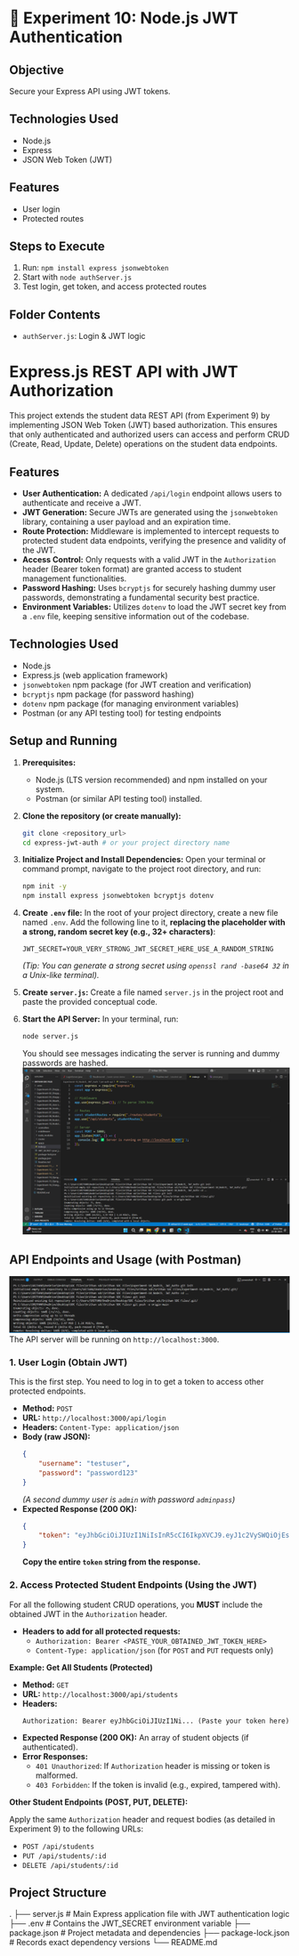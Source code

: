 # 🔐 Experiment 10: Node.js JWT Authentication

## Objective
Secure your Express API using JWT tokens.

## Technologies Used
- Node.js
- Express
- JSON Web Token (JWT)

## Features
- User login
- Protected routes

## Steps to Execute
1. Run: `npm install express jsonwebtoken`
2. Start with `node authServer.js`
3. Test login, get token, and access protected routes

## Folder Contents
- `authServer.js`: Login & JWT logic


# Express.js REST API with JWT Authorization

This project extends the student data REST API (from Experiment 9) by implementing JSON Web Token (JWT) based authorization. This ensures that only authenticated and authorized users can access and perform CRUD (Create, Read, Update, Delete) operations on the student data endpoints.

## Features

* **User Authentication:** A dedicated `/api/login` endpoint allows users to authenticate and receive a JWT.
* **JWT Generation:** Secure JWTs are generated using the `jsonwebtoken` library, containing a user payload and an expiration time.
* **Route Protection:** Middleware is implemented to intercept requests to protected student data endpoints, verifying the presence and validity of the JWT.
* **Access Control:** Only requests with a valid JWT in the `Authorization` header (Bearer token format) are granted access to student management functionalities.
* **Password Hashing:** Uses `bcryptjs` for securely hashing dummy user passwords, demonstrating a fundamental security best practice.
* **Environment Variables:** Utilizes `dotenv` to load the JWT secret key from a `.env` file, keeping sensitive information out of the codebase.

## Technologies Used

* Node.js
* Express.js (web application framework)
* `jsonwebtoken` npm package (for JWT creation and verification)
* `bcryptjs` npm package (for password hashing)
* `dotenv` npm package (for managing environment variables)
* Postman (or any API testing tool) for testing endpoints

## Setup and Running

1.  **Prerequisites:**
    * Node.js (LTS version recommended) and npm installed on your system.
    * Postman (or similar API testing tool) installed.

2.  **Clone the repository (or create manually):**
    ```bash
    git clone <repository_url>
    cd express-jwt-auth # or your project directory name
    ```

3.  **Initialize Project and Install Dependencies:**
    Open your terminal or command prompt, navigate to the project root directory, and run:
    ```bash
    npm init -y
    npm install express jsonwebtoken bcryptjs dotenv
    ```

4.  **Create `.env` file:**
    In the root of your project directory, create a new file named `.env`. Add the following line to it, **replacing the placeholder with a strong, random secret key (e.g., 32+ characters)**:
    ```
    JWT_SECRET=YOUR_VERY_STRONG_JWT_SECRET_HERE_USE_A_RANDOM_STRING
    ```
    *(Tip: You can generate a strong secret using `openssl rand -base64 32` in a Unix-like terminal).*

5.  **Create `server.js`:**
    Create a file named `server.js` in the project root and paste the provided conceptual code.

6.  **Start the API Server:**
    In your terminal, run:
    ```bash
    node server.js
    ```
    You should see messages indicating the server is running and dummy passwords are hashed.
![alt text](<../images/Screenshot (135).png>)
## API Endpoints and Usage (with Postman)
![alt text](<../images/Screenshot 2025-06-23 170344.png>)
The API server will be running on `http://localhost:3000`.

### 1. User Login (Obtain JWT)

This is the first step. You need to log in to get a token to access other protected endpoints.
* **Method:** `POST`
* **URL:** `http://localhost:3000/api/login`
* **Headers:** `Content-Type: application/json`
* **Body (raw JSON):**
    ```json
    {
        "username": "testuser",
        "password": "password123"
    }
    ```
    *(A second dummy user is `admin` with password `adminpass`)*
* **Expected Response (200 OK):**
    ```json
    {
        "token": "eyJhbGciOiJIUzI1NiIsInR5cCI6IkpXVCJ9.eyJ1c2VySWQiOjEsInVzZXJuYW1lIjoidGVzdHVzZXIiLCJpYXQiOjE2..."
    }
    ```
    **Copy the entire `token` string from the response.**

### 2. Access Protected Student Endpoints (Using the JWT)

For all the following student CRUD operations, you **MUST** include the obtained JWT in the `Authorization` header.

* **Headers to add for all protected requests:**
    * `Authorization: Bearer <PASTE_YOUR_OBTAINED_JWT_TOKEN_HERE>`
    * `Content-Type: application/json` (for `POST` and `PUT` requests only)

**Example: Get All Students (Protected)**

* **Method:** `GET`
* **URL:** `http://localhost:3000/api/students`
* **Headers:**
    ```
    Authorization: Bearer eyJhbGciOiJIUzI1Ni... (Paste your token here)
    ```
* **Expected Response (200 OK):** An array of student objects (if authenticated).
* **Error Responses:**
    * `401 Unauthorized`: If `Authorization` header is missing or token is malformed.
    * `403 Forbidden`: If the token is invalid (e.g., expired, tampered with).

**Other Student Endpoints (POST, PUT, DELETE):**

Apply the same `Authorization` header and request bodies (as detailed in Experiment 9) to the following URLs:

* `POST /api/students`
* `PUT /api/students/:id`
* `DELETE /api/students/:id`

## Project Structure

.
├── server.js               # Main Express application file with JWT authentication logic
├── .env                    # Contains the JWT_SECRET environment variable
├── package.json            # Project metadata and dependencies
├── package-lock.json       # Records exact dependency versions
└── README.md

